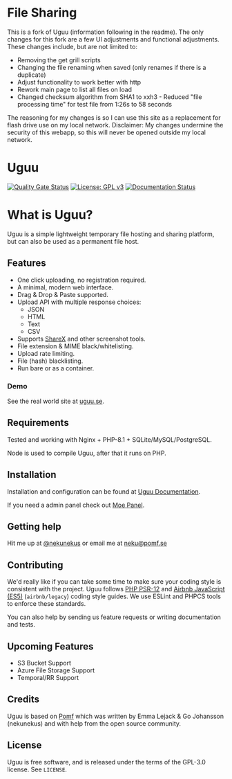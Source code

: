 # File Sharing

This is a fork of Uguu (information following in the readme). The only changes for this fork are a few UI adjustments and functional adjustments.
These changes include, but are not limited to:
- Removing the get grill scripts 
- Changing the file renaming when saved (only renames if there is a duplicate)
- Adjust functionality to work better with http
- Rework main page to list all files on load
- Changed checksum algorithm from SHA1 to xxh3
      - Reduced "file processing time" for test file from 1:26s to 58 seconds

The reasoning for my changes is so I can use this site as a replacement for flash drive use on my local network.
Disclaimer: My changes undermine the security of this webapp, so this will never be opened outside my local network.


# Uguu

[![Quality Gate Status](https://sonarcloud.io/api/project_badges/measure?project=nokonoko_Uguu&metric=alert_status)](https://sonarcloud.io/dashboard?id=nokonoko_Uguu)
[![License: GPL v3](https://img.shields.io/badge/License-GPLv3-blue.svg)](https://www.gnu.org/licenses/gpl-3.0)
[![Documentation Status](https://docs.uguu.se/img/flat.svg)](https://docs.uguu.se)

# What is Uguu?

Uguu is a simple lightweight temporary file hosting and sharing platform, but can also be used as a permanent file host.

## Features

- One click uploading, no registration required.
- A minimal, modern web interface.
- Drag & Drop & Paste supported.
- Upload API with multiple response choices:
    - JSON
    - HTML
    - Text
    - CSV
- Supports [ShareX](https://getsharex.com/) and other screenshot tools.
- File extension & MIME black/whitelisting.
- Upload rate limiting.
- File (hash) blacklisting.
- Run bare or as a container.

### Demo

See the real world site at [uguu.se](https://uguu.se).

## Requirements

Tested and working with Nginx + PHP-8.1 + SQLite/MySQL/PostgreSQL.

Node is used to compile Uguu, after that it runs on PHP.

## Installation

Installation and configuration can be found at [Uguu Documentation](https://docs.uguu.se).

If you need a admin panel check out [Moe Panel](https://github.com/Pomf/MoePanel).

## Getting help

Hit me up at [@nekunekus](https://twitter.com/nekunekus) or email me at neku@pomf.se

## Contributing

We'd really like if you can take some time to make sure your coding style is
consistent with the project. Uguu follows [PHP
PSR-12](https://www.php-fig.org/psr/psr-12/) and [Airbnb JavaScript
(ES5)](https://github.com/airbnb/javascript/tree/es5-deprecated/es5) (`airbnb/legacy`)
coding style guides. We use ESLint and PHPCS tools to enforce these standards.

You can also help by sending us feature requests or writing documentation and
tests.

## Upcoming Features

* S3 Bucket Support
* Azure File Storage Support
* Temporal/RR Support

## Credits

Uguu is based on [Pomf](http://github.com/pomf/pomf) which was written by Emma Lejack & Go Johansson (nekunekus) and with help from the open source community.

## License

Uguu is free software, and is released under the terms of the GPL-3.0 license. See
`LICENSE`.
